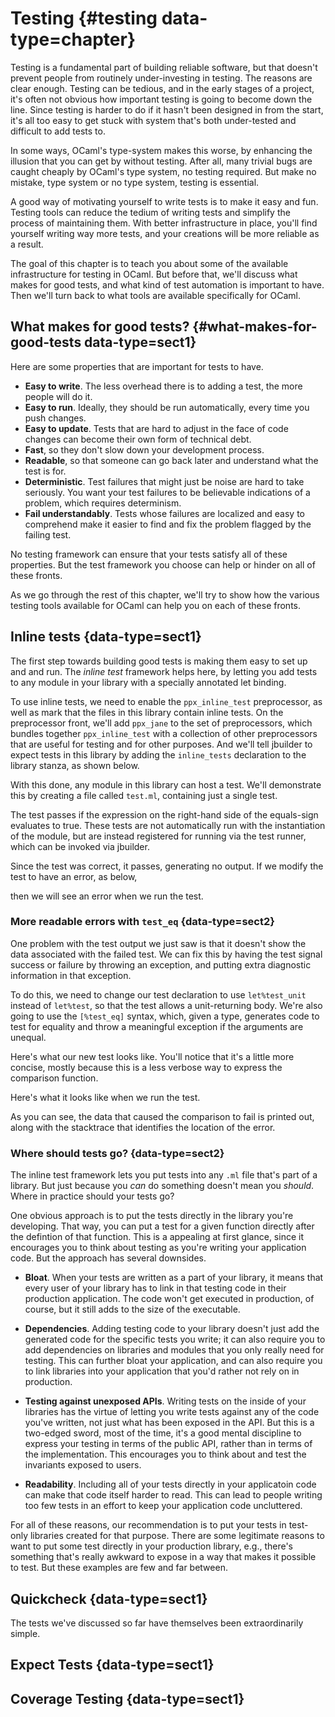 # Testing {#testing data-type=chapter}

Testing is a fundamental part of building reliable software, but that
doesn't prevent people from routinely under-investing in testing. The
reasons are clear enough. Testing can be tedious, and in the early
stages of a project, it's often not obvious how important testing is
going to become down the line. Since testing is harder to do if it
hasn't been designed in from the start, it's all too easy to get stuck
with system that's both under-tested and difficult to add tests to.

In some ways, OCaml's type-system makes this worse, by enhancing the
illusion that you can get by without testing.  After all, many trivial
bugs are caught cheaply by OCaml's type system, no testing
required. But make no mistake, type system or no type system, testing
is essential.

A good way of motivating yourself to write tests is to make it easy
and fun. Testing tools can reduce the tedium of writing tests and
simplify the process of maintaining them.  With better infrastructure
in place, you'll find yourself writing way more tests, and your
creations will be more reliable as a result.

The goal of this chapter is to teach you about some of the available
infrastructure for testing in OCaml. But before that, we'll discuss
what makes for good tests, and what kind of test automation is
important to have. Then we'll turn back to what tools are available
specifically for OCaml.

## What makes for good tests? {#what-makes-for-good-tests data-type=sect1}

Here are some properties that are important for tests to have.

- **Easy to write**. The less overhead there is to adding a test, the
  more people will do it.
- **Easy to run**. Ideally, they should be run automatically, every time
  you push changes.
- **Easy to update**. Tests that are hard to adjust in the face of code
  changes can become their own form of technical debt.
- **Fast**, so they don't slow down your development process.
- **Readable**, so that someone can go back later and understand what
  the test is for.
- **Deterministic**. Test failures that might just be noise are hard
  to take seriously. You want your test failures to be believable
  indications of a problem, which requires determinism.
- **Fail understandably**. Tests whose failures are localized and easy
  to comprehend make it easier to find and fix the problem flagged by
  the failing test.

No testing framework can ensure that your tests satisfy all of these
properties. But the test framework you choose can help or hinder on
all of these fronts.

As we go through the rest of this chapter, we'll try to show how the
various testing tools available for OCaml can help you on each of
these fronts.

## Inline tests {data-type=sect1}

The first step towards building good tests is making them easy to set
up and and run.  The *inline test* framework helps here, by letting
you add tests to any module in your library with a specially annotated
let binding.

To use inline tests, we need to enable the `ppx_inline_test`
preprocessor, as well as mark that the files in this library contain
inline tests. On the preprocessor front, we'll add `ppx_jane` to the
set of preprocessors, which bundles together `ppx_inline_test` with a
collection of other preprocessors that are useful for testing and for
other purposes.  And we'll tell jbuilder to expect tests in this
library by adding the `inline_tests` declaration to the library
stanza, as shown below.

<link rel="import" href="code/testing/simple_inline_test/jbuild" />

With this done, any module in this library can host a test. We'll
demonstrate this by creating a file called `test.ml`, containing just
a single test.

<link rel="import" href="code/testing/simple_inline_test/test.ml" />

The test passes if the expression on the right-hand side of the
equals-sign evaluates to true.  These tests are not automatically run
with the instantiation of the module, but are instead registered for
running via the test runner, which can be invoked via jbuilder.

<link rel="import" href="code/testing/simple_inline_test/run.sh" />

Since the test was correct, it passes, generating no output. If we
modify the test to have an error, as below,

<link rel="import" href="code/testing/broken_inline_test/test.ml" />

then we will see an error when we run the test.

<link rel="import" href="code/testing/broken_inline_test/run.sh" />

### More readable errors with `test_eq` {data-type=sect2}

One problem with the test output we just saw is that it doesn't show
the data associated with the failed test.  We can fix this by having
the test signal success or failure by throwing an exception, and
putting extra diagnostic information in that exception.

To do this, we need to change our test declaration to use
`let%test_unit` instead of `let%test`, so that the test allows a
unit-returning body. We're also going to use the `[%test_eq]` syntax,
which, given a type, generates code to test for equality and throw a
meaningful exception if the arguments are unequal.

Here's what our new test looks like. You'll notice that it's a little
more concise, mostly because this is a less verbose way to express the
comparison function.

<link rel="import" href="code/testing/test_eq-inline_test/test.ml" />

Here's what it looks like when we run the test.

<link rel="import" href="code/testing/test_eq-inline_test/run.sh" />

As you can see, the data that caused the comparison to fail is printed
out, along with the stacktrace that identifies the location of the
error.

### Where should tests go? {data-type=sect2}

The inline test framework lets you put tests into any `.ml` file
that's part of a library. But just because you *can* do something
doesn't mean you *should*. Where in practice should your tests go?

One obvious approach is to put the tests directly in the library
you're developing. That way, you can put a test for a given function
directly after the defintion of that function. This is a appealing at
first glance, since it encourages you to think about testing as you're
writing your application code. But the approach has several downsides.

- **Bloat**. When your tests are written as a part of your library, it
  means that every user of your library has to link in that testing
  code in their production application. The code won't get executed in
  production, of course, but it still adds to the size of the
  executable.

- **Dependencies**. Adding testing code to your library doesn't just
  add the generated code for the specific tests you write; it can also
  require you to add dependencies on libraries and modules that you
  only really need for testing. This can further bloat your
  application, and can also require you to link libraries into your
  application that you'd rather not rely on in production.

- **Testing against unexposed APIs**. Writing tests on the inside of your
  libraries has the virtue of letting you write tests against any of
  the code you've written, not just what has been exposed in the
  API. But this is a two-edged sword, most of the time, it's a good
  mental discipline to express your testing in terms of the public
  API, rather than in terms of the implementation. This encourages you
  to think about and test the invariants exposed to users.

- **Readability**. Including all of your tests directly in your
  applicatoin code can make that code itself harder to read. This can
  lead to people writing too few tests in an effort to keep your
  application code uncluttered.

For all of these reasons, our recommendation is to put your tests in
test-only libraries created for that purpose.  There are some
legitimate reasons to want to put some test directly in your
production library, e.g., there's something that's really awkward to
expose in a way that makes it possible to test. But these examples are
few and far between.

## Quickcheck {data-type=sect1}

The tests we've discussed so far have themselves been extraordinarily
simple.

## Expect Tests {data-type=sect1}

## Coverage Testing {data-type=sect1}
